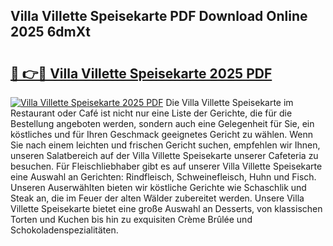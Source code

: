 ## Villa Villette Speisekarte PDF Download Online 2025 6dmXt

# <h2><a href="http://gca69pq.nevu.top/?p=Villa+Villette+Speisekarte">🔗 👉🔴 Villa Villette Speisekarte 2025 PDF</a></h2>

[![Villa Villette Speisekarte 2025 PDF](https://i.imgur.com/dBaPXMq.png)](http://gca69pq.nevu.top/?p=Villa+Villette+Speisekarte)
Die Villa Villette Speisekarte im Restaurant oder Café ist nicht nur eine Liste der Gerichte, die für die Bestellung angeboten werden, sondern auch eine Gelegenheit für Sie, ein köstliches und für Ihren Geschmack geeignetes Gericht zu wählen. Wenn Sie nach einem leichten und frischen Gericht suchen, empfehlen wir Ihnen, unseren Salatbereich auf der Villa Villette Speisekarte unserer Cafeteria zu besuchen. Für Fleischliebhaber gibt es auf unserer Villa Villette Speisekarte eine Auswahl an Gerichten: Rindfleisch, Schweinefleisch, Huhn und Fisch. Unseren Auserwählten bieten wir köstliche Gerichte wie Schaschlik und Steak an, die im Feuer der alten Wälder zubereitet werden. Unsere Villa Villette Speisekarte bietet eine große Auswahl an Desserts, von klassischen Torten und Kuchen bis hin zu exquisiten Crème Brûlée und Schokoladenspezialitäten.
